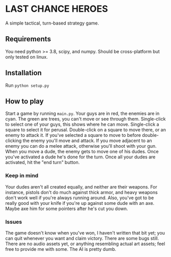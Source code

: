 # LAST CHANCE HEROES

A simple tactical, turn-based strategy game.

## Requirements

You need python >= 3.8, scipy, and numpy. Should be cross-platform but only tested on linux.

## Installation

Run `python setup.py`

## How to play

Start a game by running `main.py`.
Your guys are in red, the enemies are in cyan.
The green are trees, you can't move or see through them.
Single-click to select one of your guys, this shows where he can move.
Single-click a square to select it for perusal.
Double-click on a square to move there, or an enemy to attack it.
If you've selected a square to move to before double-clicking the enemy you'll move and attack.
If you move adjacent to an enemy you can do a melee attack, otherwise you'll shoot with your gun.
When you move a dude, the enemy gets to move one of his dudes.
Once you've activated a dude he's done for the turn.
Once all your dudes are activated, hit the "end turn" button.

### Keep in mind

Your dudes aren't all created equally, and neither are their weapons.
For instance, pistols don't do much against thick armor, and heavy weapons don't work well if you're always running around.
Also, you've got to be really good with your knife if you're up against some dude with an axe.
Maybe axe him for some pointers after he's cut you down.

### Issues

The game doesn't know when you've won, I haven't written that bit yet; you can quit whenever you want and claim victory.
There are some bugs still.
There are no audio assets yet, or anything resembling actual art assets; feel free to provide me with some.
The AI is pretty dumb.
